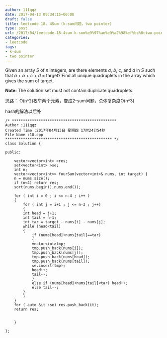 ```yaml
---
author: 111qqz
date: 2017-04-13 09:34:15+00:00
draft: false
title: leetcode 18. 4Sum (k-sum问题，two pointer)
type: post
url: /2017/04/leetcode-18-4sum-k-sum%e9%97%ae%e9%a2%98%ef%bc%8ctwo-pointer/
categories:
- leetcode
tags:
- k-sum
- two pointer
---
```


Given an array _S_ of _n_ integers, are there elements _a_, _b_, _c_, and _d_ in _S_ such that _a_ + _b_ + _c_ + _d_ = target? Find all unique quadruplets in the array which gives the sum of target.

**Note:** The solution set must not contain duplicate quadruplets.

思路： O(n^2)枚举两个元素，变成2-sum问题，总体复杂度O(n^3)

hash的解法以后补

    
    /* ***********************************************
    Author :111qqz
    Created Time :2017年04月13日 星期四 17时24分54秒
    File Name :18.cpp
    ************************************************ */
    class Solution {
    
    public:
        
        vector<vector<int> >res;
        set<vector<int> >se;
        int n;
        vector<vector<int>> fourSum(vector<int>& nums, int target) {
    	n = nums.size();
    	if (n<4) return res;
    	sort(nums.begin(),nums.end());
    	
    	for ( int i = 0 ; i <= n-4 ; i++ )
    	{
    	    for ( int j = i+1 ; j <= n-3 ; j++)
    	    {
    		int head = j+1;
    		int tail = n-1;
    		int tar = target - nums[i] - nums[j];
    		while (head<tail)
    		{
    		    if (nums[head]+nums[tail]==tar)
    		    {
    			vector<int>tmp;
    			tmp.push_back(nums[i]);
    			tmp.push_back(nums[j]);
    			tmp.push_back(nums[head]);
    			tmp.push_back(nums[tail]);
    			se.insert(tmp);
    			head++;
    			tail--;
    		    }
    		    else if (nums[head]+nums[tail]<tar) head++;
    		    else tail--;
    		}
    	    }
    	}
    	for ( auto &it :se) res.push_back(it);
    	return res;
            
    
        }
    
    };
    



